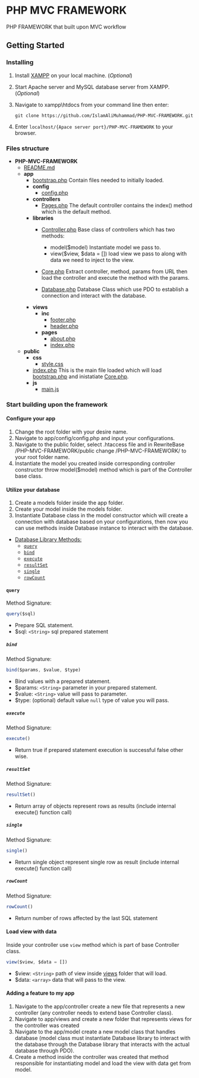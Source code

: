 # PHP MVC FRAMEWORK

PHP FRAMEWORK that built upon MVC workflow 

## Getting Started

### Installing

1. Install [XAMPP](https://www.apachefriends.org/index.html) on your local machine. (*Optional*)

2. Start Apache server and MySQL database server from XAMPP. (*Optional*)

3. Navigate to xampp\htdocs from your command line then enter:

    ```
    git clone https://github.com/IslamAliMuhammad/PHP-MVC-FRAMEWORK.git
    ```
4. Enter `localhost/{Apace server port}/PHP-MVC-FRAMEWORK` to your browser.

### Files structure 

- __PHP\-MVC\-FRAMEWORK__
   - [README.md](README.md)
   - __app__
     - [bootstrap.php](app/bootstrap.php) Contain files needed to initially loaded.
     - __config__
       - [config.php](app/config/config.php)
     - __controllers__
       - [Pages.php](app/controllers/Pages.php) The default controller contains the index() method which is the default method.
     - __libraries__
       - [Controller.php](app/libraries/Controller.php) Base class of controllers which has two methods:
         - model($model) Instantiate model we pass to.
         - view($view, $data = []) load view we pass to along with data we need to inject to the view.

       - [Core.php](app/libraries/Core.php) Extract controller, method, params from URL then load the controller and execute the method with the params.
       - [Database.php](app/libraries/Database.php) Database Class which use PDO to establish a connection and interact with the database.
     - __views__
       - __inc__
         - [footer.php](app/views/inc/footer.php)
         - [header.php](app/views/inc/header.php)
       - __pages__
         - [about.php](app/views/pages/about.php)
         - [index.php](app/views/pages/index.php)
   - __public__
     - __css__
       - [style.css](public/css/style.css)
     - [index.php](public/index.php) This is the main file loaded which will load [bootstrap.php](app/bootstrap.php) and inistatiate [Core.php](app/libraries/Core.php).
     - __js__
       - [main.js](public/js/main.js)

### Start building upon the framework

#### Configure your app

 1. Change the root folder with your desire name.
 2. Navigate to app/config/config.php and input your configurations.
 3. Navigate to the public folder, select .htaccess file and in RewriteBase /PHP-MVC-FRAMEWORK/public change /PHP-MVC-FRAMEWORK/ to your root folder name.
 4. Instantiate the model you created inside corresponding controller constructor throw model($model) method which is part of the Controller base class.

 #### Utilize your database
 
 1. Create a models folder inside the app folder.
 2. Create your model inside the models folder.
 3. Instantiate Database class in the model constructor which will create a connection with database based on your configurations, then now you can use methods inside Database instance to interact with the database. 

- [Database Library Methods:](app/libraries/Database.php)
    - [`query`](#query)
    - [`bind`](#bind)
    - [`execute`](#execute)
    - [`resultSet`](#resultSet)
    - [`single`](#single)
    - [`rowCount`](#rowCount)

#### `query`

Method Signature:

```js
query($sql)
```
- Prepare SQL statement.
- $sql: `<String>` sql prepared statement

##### `bind` 

Method Signature:

```js
bind($params, $value, $type)
```
- Bind values with a prepared statement.
- $params: `<String>` parameter in your prepared statement.
- $value: `<String>` value will pass to parameter.
- $type: (optional) default value `null` type of value you will pass.

##### `execute`

Method Signature:

```js
execute()
```
- Return true if prepared statement execution is successful false other wise. 

##### `resultSet`

Method Signature:

```js
resultSet()
```
- Return array of objects represent rows as results (include internal execute() function call)

##### `single`

Method Signature:

```js
single()
```
- Return single object represent single row as result (include internal execute() function call) 

##### `rowCount`

Method Signature:

```js
rowCount()
```
- Return number of rows affected by the last SQL statement

#### Load view with data

Inside your controller use `view` method which is part of base Controller class.

```js
view($view, $data = [])
```
- $view: `<String>` path of view inside [views](app/views/) folder that will load.
- $data: `<array>` data that will pass to the view.

#### Adding a feature to my app 

1. Navigate to the app/controller create a new file that represents a new controller (any controller needs to extend base Controller class).
2. Navigate to app/views and create a new folder that represents views for the controller was created 
3. Navigate to the app/model create a new model class that handles database (model class must instantiate  Database library to interact with the database through the Database library that interacts with the actual database through PDO).
4. Create a method inside the controller was created that method responsible for instantiating model and load the view with data get from model. 






